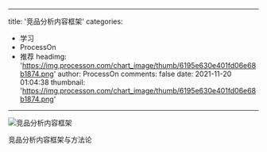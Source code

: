 
---
title: '竞品分析内容框架'
categories: 
 - 学习
 - ProcessOn
 - 推荐
headimg: 'https://img.processon.com/chart_image/thumb/6195e630e401fd06e68b1874.png'
author: ProcessOn
comments: false
date: 2021-11-20 01:04:38
thumbnail: 'https://img.processon.com/chart_image/thumb/6195e630e401fd06e68b1874.png'
---

<div>   
<img class="thumb" alt="竞品分析内容框架" src="https://img.processon.com/chart_image/thumb/6195e630e401fd06e68b1874.png" referrerpolicy="no-referrer">
<p>竞品分析内容框架与方法论</p>  
</div>
            